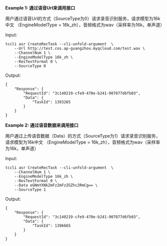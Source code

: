 **Example 1: 通过语音Url来调用接口**

用户通过语音Url的方式（SourceType为0）请求录音识别服务，请求模型为16k中文 （EngineModelType = 16k_zh），音频格式为wav（采样率为16k，单声道）

Input: 

```
tccli asr CreateRecTask --cli-unfold-argument  \
    --Url http://test.cos.ap-guangzhou.myqcloud.com/test.wav \
    --ChannelNum 1 \
    --EngineModelType 16k_zh \
    --ResTextFormat 0 \
    --SourceType 0
```

Output: 
```
{
    "Response": {
        "RequestId": "3c140219-cfe9-470e-b241-907877d6fb03",
        "Data": {
            "TaskId": 1393265
        }
    }
}
```

**Example 2: 通过语音数据来调用接口**

用户通过上传语音数据（Data）的方式（SourceType为1）请求录音识别服务，请求模型为16k中文 （EngineModelType = 16k_zh），音频格式为wav（采样率为16k，单声道）

Input: 

```
tccli asr CreateRecTask --cli-unfold-argument  \
    --ChannelNum 1 \
    --EngineModelType 16k_zh \
    --ResTextFormat 0 \
    --Data eGNmYXNkZmFzZmFzZGZhc2RmCg== \
    --SourceType 1
```

Output: 
```
{
    "Response": {
        "RequestId": "3c140219-cfe9-470e-b241-907877d6fb03",
        "Data": {
            "TaskId": 1396665
        }
    }
}
```

